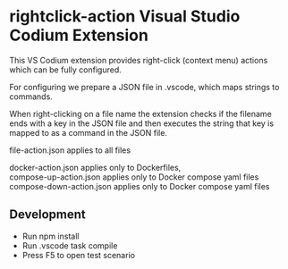 # rightclick-action Visual Studio Codium Extension

This VS Codium extension provides right-click (context menu)  actions which can be fully configured.

For configuring we prepare a JSON file in .vscode, which maps strings to commands.

When right-clicking on a file name the extension checks if the filename ends with a key in the JSON file
and then executes the string that key is mapped to as a command in the JSON file.

file-action.json           applies to all files

docker-action.json         applies only to Dockerfiles,  
compose-up-action.json     applies only to Docker compose yaml files
compose-down-action.json   applies only to Docker compose yaml files

## Development

* Run npm install
* Run .vscode task compile
* Press F5 to open test scenario